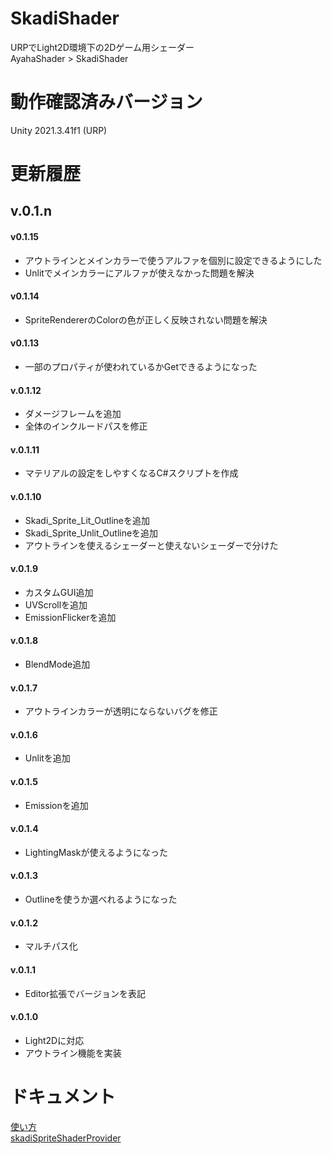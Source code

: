 # SkadiShader
URPでLight2D環境下の2Dゲーム用シェーダー<br>
AyahaShader > SkadiShader

# 動作確認済みバージョン
Unity 2021.3.41f1 (URP)

# 更新履歴
## v.0.1.n 
#### v0.1.15
* アウトラインとメインカラーで使うアルファを個別に設定できるようにした
* Unlitでメインカラーにアルファが使えなかった問題を解決
#### v0.1.14
* SpriteRendererのColorの色が正しく反映されない問題を解決
#### v0.1.13
* 一部のプロパティが使われているかGetできるようになった
#### v.0.1.12
* ダメージフレームを追加
* 全体のインクルードパスを修正
#### v.0.1.11
* マテリアルの設定をしやすくなるC#スクリプトを作成
#### v.0.1.10
* Skadi_Sprite_Lit_Outlineを追加
* Skadi_Sprite_Unlit_Outlineを追加
* アウトラインを使えるシェーダーと使えないシェーダーで分けた
#### v.0.1.9
* カスタムGUI追加
* UVScrollを追加
* EmissionFlickerを追加
#### v.0.1.8
* BlendMode追加
#### v.0.1.7
* アウトラインカラーが透明にならないバグを修正
#### v.0.1.6
* Unlitを追加
#### v.0.1.5
* Emissionを追加
#### v.0.1.4
* LightingMaskが使えるようになった
#### v.0.1.3
* Outlineを使うか選べれるようになった
#### v.0.1.2
* マルチパス化
#### v.0.1.1
* Editor拡張でバージョンを表記
#### v.0.1.0
* Light2Dに対応
* アウトライン機能を実装

# ドキュメント
[使い方](https://github.com/ayaha401/SkadiShader/blob/main/Document/manual.md)<br>
[skadiSpriteShaderProvider](https://github.com/ayaha401/SkadiShader/blob/main/Document/skadiSpriteShaderProvider.md)

